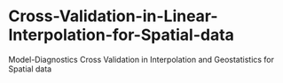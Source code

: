 # Cross-Validation-in-Linear-Interpolation-for-Spatial-data
Model-Diagnostics Cross Validation in Interpolation and Geostatistics  for Spatial data
